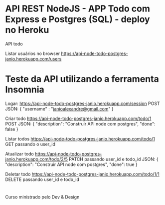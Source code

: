# API REST NodeJS - APP Todo com Express e Postgres (SQL) - deploy no Heroku

API todo

Listar usuários no browser 
https://api-node-todo-postgres-janio.herokuapp.com/users

# Teste da API utilizando a ferramenta Insomnia

Logar:
https://api-node-todo-postgres-janio.herokuapp.com/session
POST
JSON:
{
	"username" : "janioalexandre@gmail.com"
}

Criar todo
https://api-node-todo-postgres-janio.herokuapp.com/todo/1
POST
JSON:
{
	"description": "Construir API node com postgres",
	"done": false
}

Listar todos
https://api-node-todo-postgres-janio.herokuapp.com/todo/1
GET passando o user_id

Atualizar todo 
https://api-node-todo-postgres-janio.herokuapp.com/todo/2/5
PATCH passando user_id e todo_id
JSON:
{
	"description": "Construir API node com postgres",
	"done": true
}

Deletar todo
https://api-node-todo-postgres-janio.herokuapp.com/todo/1/1
DELETE passando user_id e todo_id



#
Curso ministrado pelo Dev & Design